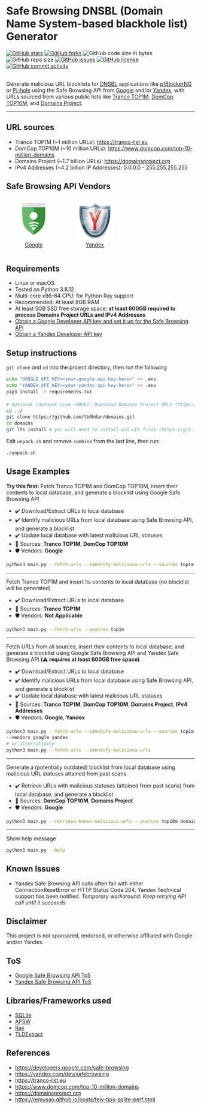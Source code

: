 # Safe Browsing DNSBL (Domain Name System-based blackhole list) Generator

[![GitHub stars](https://img.shields.io/github/stars/elliotwutingfeng/Safe-Browsing-DNSBL-Generator?style=social)](https://github.com/elliotwutingfeng/Safe-Browsing-DNSBL-Generator/stargazers)
[![GitHub forks](https://img.shields.io/github/forks/elliotwutingfeng/Safe-Browsing-DNSBL-Generator?style=social)](https://github.com/elliotwutingfeng/Safe-Browsing-DNSBL-Generator/network/members)
![GitHub code size in bytes](https://img.shields.io/github/languages/code-size/elliotwutingfeng/Safe-Browsing-DNSBL-Generator)
![GitHub repo size](https://img.shields.io/github/repo-size/elliotwutingfeng/Safe-Browsing-DNSBL-Generator)
[![GitHub issues](https://img.shields.io/github/issues/elliotwutingfeng/Safe-Browsing-DNSBL-Generator)](https://github.com/elliotwutingfeng/Safe-Browsing-DNSBL-Generator/issues)
[![GitHub license](https://img.shields.io/github/license/elliotwutingfeng/Safe-Browsing-DNSBL-Generator)](https://github.com/elliotwutingfeng/Safe-Browsing-DNSBL-Generator/blob/master/LICENSE)
[![GitHub commit activity](https://img.shields.io/github/commit-activity/w/elliotwutingfeng/Safe-Browsing-DNSBL-Generator)](https://github.com/elliotwutingfeng/Safe-Browsing-DNSBL-Generator/commits/master)

\
Generate malicious URL blocklists for [DNSBL](https://en.wikipedia.org/wiki/Domain_Name_System-based_blackhole_list) applications like [pfBlockerNG](https://linuxincluded.com/block-ads-malvertising-on-pfsense-using-pfblockerng-dnsbl) or [Pi-hole](https://pi-hole.net) using the Safe Browsing API from [Google](https://developers.google.com/safe-browsing) and/or [Yandex](https://yandex.com/dev/safebrowsing), with URLs sourced from various public lists like [Tranco TOP1M](https://tranco-list.eu), [DomCop TOP10M](https://www.domcop.com/top-10-million-domains), and [Domains Project](https://domainsproject.org).

---

## URL sources

-   Tranco TOP1M (~1 million URLs): <https://tranco-list.eu>
-   DomCop TOP10M (~10 million URLs): <https://www.domcop.com/top-10-million-domains>
-   Domains Project (~1.7 billion URLs): <https://domainsproject.org>
-   IPv4 Addresses (~4.2 billion IP Addresses): 0.0.0.0 - 255.255.255.255

## Safe Browsing API Vendors

<div style="display:flex;">
<a href="https://developers.google.com/safe-browsing">
<figure style="text-align:center;">
<img height="100px" src="images/google.svg" alt="Google Safe Browsing API" />
<figcaption>Google</figcaption>
</figure>
</a>
<a href="https://yandex.com/dev/safebrowsing">
<figure style="text-align:center;">
<img height="100px" src="images/yandex.png" alt="Yandex Safe Browsing API" />
<figcaption>Yandex</figcaption>
</figure>
</a>
</div>

## Requirements

-   Linux or macOS
-   Tested on Python 3.8.12
-   Multi-core x86-64 CPU; for Python Ray support
-   Recommended: At least 8GB RAM
-   At least 5GB SSD free storage space; **at least 600GB required to process Domains Project URLs and IPv4 Addresses**
-   [Obtain a Google Developer API key and set it up for the Safe Browsing API](https://developers.google.com/safe-browsing/v4/get-started)
-   [Obtain a Yandex Developer API key](https://yandex.com/dev/safebrowsing)

## Setup instructions

`git clone` and `cd` into the project directory, then run the following

```bash
echo "GOOGLE_API_KEY=<your-google-api-key-here>" >> .env
echo "YANDEX_API_KEY=<your-yandex-api-key-here>" >> .env
pip3 install -r requirements.txt

# Optional (dataset size ~49Gb): Download Domains Project URLs (https://domainsproject.org)
cd ../
git clone https://github.com/tb0hdan/domains.git
cd domains
git lfs install # you will need to install Git LFS first (https://git-lfs.github.com)
```

Edit `unpack.sh` and remove `combine` from the last line, then run:

```bash
./unpack.sh
```

## Usage Examples

**Try this first:** Fetch Tranco TOP1M and DomCop TOP10M, insert their contents to local database, and generate a blocklist using Google Safe Browsing API

-   :heavy_check_mark: Download/Extract URLs to local database
-   :heavy_check_mark: Identify malicious URLs from local database using Safe Browsing API, and generate a blocklist
-   :heavy_check_mark: Update local database with latest malicious URL statuses
-   :memo: Sources: **Tranco TOP1M**, **DomCop TOP10M**
-   :shield: Vendors: **Google**

```bash
python3 main.py --fetch-urls --identify-malicious-urls --sources top1m top10m --vendors google
```

---

Fetch Tranco TOP1M and insert its contents to local database (no blocklist will be generated)

-   :heavy_check_mark: Download/Extract URLs to local database
-   :memo: Sources: **Tranco TOP1M**
-   :shield: Vendors: **Not Applicable**

```bash
python3 main.py --fetch-urls --sources top1m
```

---

Fetch URLs from all sources, insert their contents to local database, and generate a blocklist using Google Safe Browsing API and Yandex Safe Browsing API **(:warning: requires at least 600GB free space)**

-   :heavy_check_mark: Download/Extract URLs to local database
-   :heavy_check_mark: Identify malicious URLs from local database using Safe Browsing API, and generate a blocklist
-   :heavy_check_mark: Update local database with latest malicious URL statuses
-   :memo: Sources: **Tranco TOP1M**, **DomCop TOP10M**, **Domains Project**, **IPv4 Addresses**
-   :shield: Vendors: **Google**, **Yandex**

```bash
python3 main.py --fetch-urls --identify-malicious-urls --sources top1m top10m domainsproject ipv4 \
--vendors google yandex
# or alternatively
python3 main.py --fetch-urls --identify-malicious-urls
```

---

Generate a (potentially outdated) blocklist from local database using malicious URL statuses attained from past scans

-   :heavy_check_mark: Retrieve URLs with malicious statuses (attained from past scans) from local database, and generate a blocklist
-   :memo: Sources: **DomCop TOP10M**, **Domains Project**
-   :shield: Vendors: **Google**

```bash
python3 main.py --retrieve-known-malicious-urls --sources top10m domainsproject --vendors google
```

---

Show help message

```bash
python3 main.py --help
```

## Known Issues

-   Yandex Safe Browsing API calls often fail with either ConnectionResetError or HTTP Status Code 204. Yandex Technical support has been notified. _Temporary workaround: Keep retrying API call until it succeeds_

## Disclaimer

This project is not sponsored, endorsed, or otherwise affiliated with Google and/or Yandex.

## ToS

-   [Google Safe Browsing API ToS](https://developers.google.com/safe-browsing/terms)
-   [Yandex Safe Browsing API ToS](https://yandex.ru/legal/yandex_sb_api/?lang=en)

## Libraries/Frameworks used

-   [SQLite](https://www.sqlite.org)
-   [APSW](https://rogerbinns.github.io/apsw)
-   [Ray](https://www.ray.io)
-   [TLDExtract](https://github.com/john-kurkowski/tldextract)

## References

-   <https://developers.google.com/safe-browsing>
-   <https://yandex.com/dev/safebrowsing>
-   <https://tranco-list.eu>
-   <https://www.domcop.com/top-10-million-domains>
-   <https://domainsproject.org>
-   <https://remusao.github.io/posts/few-tips-sqlite-perf.html>
